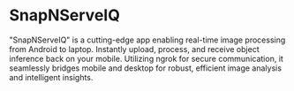 # SnapNServeIQ
"SnapNServeIQ" is a cutting-edge app enabling real-time image processing from Android to laptop. Instantly upload, process, and receive object inference back on your mobile. Utilizing ngrok for secure communication, it seamlessly bridges mobile and desktop for robust, efficient image analysis and intelligent insights.
